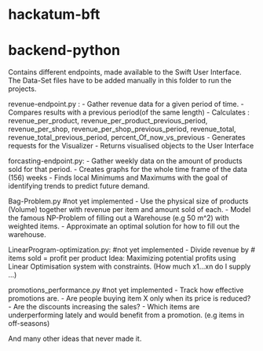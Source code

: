 # hackatum-bft




# backend-python
Contains different endpoints, made available to the Swift User Interface. The Data-Set files have to be added manually in this folder to run the projects.
 
   revenue-endpoint.py :
       - Gather revenue data for a given period of time.
       - Compares results with a previous period(of the same length)
       - Calculates : revenue_per_product, revenue_per_product_previous_period, revenue_per_shop, revenue_per_shop_previous_period, revenue_total, revenue_total_previous_period, percent_Of_now_vs_previous
       - Generates requests for the Visualizer
       - Returns visualised objects to the User Interface
  
   forcasting-endpoint.py:
       - Gather weekly data on the amount of products sold for that period.
       - Creates graphs for the whole time frame of the data (156) weeks
       - Finds local Minimums and Maximums with the goal of identifying trends to predict future demand.
  
   Bag-Problem.py #not yet implemented
       - Use the physical size of products (Volume) together with revenue per item and amount sold of each.
       - Model the famous NP-Problem of filling out a Warehouse (e.g 50 m^2) with weighted items.
       - Approximate an optimal solution for how to fill out the warehouse. 
 
   LinearProgram-optimization.py:  #not yet implemented
       - Divide revenue by # items sold = profit per product
       Idea: Maximizing potential profits using Linear Optimisation system with constraints.
       (How much x1...xn do I supply ...)
  
   promotions_performance.py #not yet implemented
       - Track how effective promotions are.
       - Are people buying item X only when its price is reduced?
       - Are the discounts increasing the sales?
       - Which items are underperforming lately and would benefit from a promotion. (e.g items in off-seasons)
 
 
   And many other ideas that never made it.  
  
   

